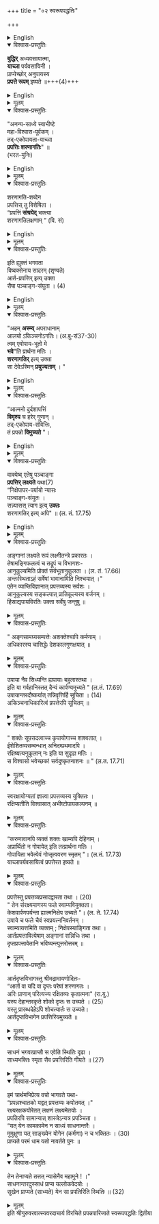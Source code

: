 +++
title = "०२ स्वरूपपद्धतिः"

+++

<details><summary>English</summary>

CHAPTER II. 
ON THE NATURE OF PRAPATTI. 
</details>


<details open><summary>विश्वास-प्रस्तुतिः</summary>

**बुद्धिर्** अध्यवसायात्मा,  
**याच्ञा** पर्यवसायिनी ।  
प्राप्येच्छोर् अनुपायस्य  
**प्रपत्ते रूपम्** इष्यते ॥+++(4)+++
</details>

<details><summary>English</summary>

The mental state consisting of determination which results in prayer, of a person who has a desire to attain but no means, is the nature of Prapatti. 
</details>


<details><summary>मूलम्</summary>

बुद्धिरध्यवसायात्मा याच्ञापर्यवसायिनी ।  
प्राप्येच्छोरनुपायस्य प्रपत्ते रूपमिष्यते ॥
</details>

<details open><summary>विश्वास-प्रस्तुतिः</summary>

"अनन्य-साध्ये स्वाभीष्टे  
महा-विश्वास-पूर्वकम् ।  
तद्-एकोपायता-याच्ञा  
**प्रपत्तिः शरणागतिः**" ॥  
(भरत-मुनिः)
</details>

<details><summary>English</summary>

2. The prayer which with great faith, regards, that (God) alone as the only means for the attainment of a desire incapable of being attained by any other means, is the Pra- patti known as saranaguti (seeking refuge with God). 
</details>


<details><summary>मूलम्</summary>

"अनन्यसाध्ये स्वाभीष्टे महाविश्वासपूर्वकम् ।  
तदेकोपायतायाच्ञा प्रपत्तिः शरणागतिः" ॥ (भरतमुनि)
</details>

<details open><summary>विश्वास-प्रस्तुतिः</summary>

शरणागति-शब्देन  
प्रपत्तिस् तु विशेषिता ।  
“प्रपत्तिं **संश्रयेद्** भक्त्या  
शरणागतिलक्षणाम् ” (वि. सं)  
</details>

<details><summary>English</summary>

3. By the word saranagati, prapatti is specified. There- fore seek with bhakti (love and devotion) this Prapatti which is characterised as saranagati. 
</details>


<details><summary>मूलम्</summary>

शरणागतिशब्देन प्रपत्तिस्तु विशेषिता ।  
“प्रपत्तिं संश्रयेद्भक्त्या शरणागतिलक्षणाम् ” (वि. सं)  
</details>

<details open><summary>विश्वास-प्रस्तुतिः</summary>

इति ह्युक्तं भगवता  
विष्वक्सेनाय सादरम् (शृण्वते)  
आर्त-प्रपत्तिर् इत्य् उक्ता  
सैषा पञ्चाङ्ग-संयुता । (4)  
</details>

<details><summary>English</summary>

4. This which with love has been declared by Bhagavan Vishnu to Vishvaksena is known as Arta-prapatti (the pro- patti of the miserable); and it has five accessories (angas). 
</details>


<details><summary>मूलम्</summary>

इति ह्युक्तं भगवता विष्वक्सेनाय सादरम् (शृण्वते)  
आर्तप्रपत्तिरित्युक्ता सैषा पञ्चाङ्गसंयुता । (4)  

</details>


<details open><summary>विश्वास-प्रस्तुतिः</summary>

"अहम् **अस्म्य्** अपराधानाम्  
आलयो ऽकिञ्चनोऽगतिः। (अ.बु-सं37-30)  
त्वम् एवोपाय-भूतो मे  
**भवे**"ति प्रार्थना मतिः ।  
**शरणागतिर्** इत्य् उक्ता  
सा देवेऽस्मिन् **प्रयुज्यताम्** । "  
</details>

<details><summary>English</summary>

5. I am the abode of all sins, utterly incapable and helpless, Thou alone O Lord become my means?' Such a condition of the mind is called saranagati. Let this (Sara- nagat) be directed towards the Lord. 
</details>


<details><summary>मूलम्</summary>

अहमस्म्यपराधानामालयोऽकिञ्चनोऽगतिः।(अ.बु-सं37-30)  
त्वमेवोपायभूतो मे भवेति प्रार्थना मतिः ।  
शरणागतिरित्युक्ता सा देवेऽस्मिन् प्रयुज्यताम् । "  

</details>


<details open><summary>विश्वास-प्रस्तुतिः</summary>

“आत्मनो दुर्दशापत्तिं  
**विमृश्य** च हरेर् गुणान् ।  
तद्-एकोपाय-संवित्तिः,  
तं प्रपन्नो **विमुच्यते** "।  
</details>

<details><summary>English</summary>

6. That prapanna is released from the bonds of samsara* who considering well the bad lot that has befallen him and the (attractive) qualities of Hari and being fully conscious that God is the only means, seeks refuge with Him. 


*Samsara, is from Samari, to flow continuously; the course of circuit of worldly life. Hence, transmigration or succession of births and deaths. 
</details>


<details><summary>मूलम्</summary>

“आत्मनो दुर्दशापत्तिं विमृश्य च हरेर्गुणान् ।  
तदेकोपायसंवित्तिः तं प्रपन्नो विमुच्यते "।  
</details>


<details open><summary>विश्वास-प्रस्तुतिः</summary>

वाक्येष्व् एतेषु पञ्चाङ्गा  
**प्रपत्तिर् लक्ष्यते** यथा(7)  
“निक्षेपापर-पर्यायो न्यासः  
पञ्चाङ्ग-संयुतः ।  
सन्न्यासस् त्याग इत्य् **उक्तः**  
शरणागतिर् इत्य् अपि" ॥ (ल. तं. 17.75)
</details>

<details><summary>English</summary>

7--8. In the above sentences the Prapatti of five angus (accessories) is mentioned. For (this Prapatti is also) syno- nymous with Nikshepu (self-resignation to the care of God) Nyas the five-membered' (Panchangalukshana) Sannyasa '(self-resignation), Tyaga (giving up ones self to God), and Sarunayati (seeking refuge with God). 
</details>


<details><summary>मूलम्</summary>

वाक्येष्वेतेषु पञ्चाङ्गा प्रपत्तिर्लक्ष्यते यथा(7)  
“निक्षेपापरपर्यायो न्यासः पञ्चाङ्गसंयुतः ।  
सन्न्यासस्त्याग इत्युक्तः शरणागतिरित्यपि" ॥ (ल. तं. 17.75)
</details>

<details open><summary>विश्वास-प्रस्तुतिः</summary>

अङ्गानां लक्ष्यते रूपं लक्ष्मीतन्त्रे प्रकारतः ।  
तेषामङ्गिफलत्वं च तद्रूपं च विभागशः-  
आनुकूल्यमिति प्रोक्तं सर्वभूतानुकूलता । (ल. तं. 17.66)  
अन्तःस्थिताऽहं सर्वेषां भावानामिति निश्चयात् ।"  
एतेन व्याप्तिविज्ञानात् प्रपत्तव्यस्य सर्वशः ।  
आनुकूल्यस्य सङ्कल्पात् प्रातिकूल्यस्य वर्जनम् ।  
हिंसाद्यपायविरतिः उक्ता सर्वेषु जन्तुषु ॥
</details>

<details><summary>मूलम्</summary>

अङ्गानां लक्ष्यते रूपं लक्ष्मीतन्त्रे प्रकारतः ।  
तेषामङ्गिफलत्वं च तद्रूपं च विभागशः-  
आनुकूल्यमिति प्रोक्तं सर्वभूतानुकूलता । (ल. तं. 17.66)  
अन्तःस्थिताऽहं सर्वेषां भावानामिति निश्चयात् ।"  
एतेन व्याप्तिविज्ञानात् प्रपत्तव्यस्य सर्वशः ।  
आनुकूल्यस्य सङ्कल्पात् प्रातिकूल्यस्य वर्जनम् ।  
हिंसाद्यपायविरतिः उक्ता सर्वेषु जन्तुषु ॥
</details>

<details open><summary>विश्वास-प्रस्तुतिः</summary>

" अङ्गसामग्र्यसम्पत्तेः अशक्तेश्चापि कर्मणाम् ।  
अधिकारस्य चासिद्धेः देशकालगुणक्षयात् ॥
</details>

<details><summary>मूलम्</summary>

" अङ्गसामग्र्यसम्पत्तेः अशक्तेश्चापि कर्मणाम् ।  
अधिकारस्य चासिद्धेः देशकालगुणक्षयात् ॥
</details>

<details open><summary>विश्वास-प्रस्तुतिः</summary>

उपाया नैव सिध्यन्ति ह्यपायाः बहुलास्तथा ।  
इति या गर्वहानिस्तत् दैन्यं कार्पण्यमुच्यते " (ल.तं. 17.69)  
उपायान्तरदौष्कर्यात् तन्निवृत्तिर्हि सूचिता । (14)  
अकिञ्चनाधिकारित्वं प्रपत्तेरपि सूचितम् ॥
</details>

<details><summary>मूलम्</summary>

उपाया नैव सिध्यन्ति ह्यपायाः बहुलास्तथा ।  
इति या गर्वहानिस्तत् दैन्यं कार्पण्यमुच्यते " (ल.तं. 17.69)  
उपायान्तरदौष्कर्यात् तन्निवृत्तिर्हि सूचिता । (14)  
अकिञ्चनाधिकारित्वं प्रपत्तेरपि सूचितम् ॥
</details>

<details open><summary>विश्वास-प्रस्तुतिः</summary>

" शक्तेः सूपसदत्वाच्च कृपायोगाच्च शाश्वतात् ।  
ईशेशितव्यसम्बन्धात् अनिदम्प्रथमादपि ।  
रक्षिष्यत्यनुकूलान् नः इति या सुदृढा मतिः ।  
स विश्वासो भवेच्छक! सर्वदुष्कृतनाशनः ॥ " (ल.त. 17.71)
</details>

<details><summary>मूलम्</summary>

" शक्तेः सूपसदत्वाच्च कृपायोगाच्च शाश्वतात् ।  
ईशेशितव्यसम्बन्धात् अनिदम्प्रथमादपि ।  
रक्षिष्यत्यनुकूलान् नः इति या सुदृढा मतिः ।  
स विश्वासो भवेच्छक! सर्वदुष्कृतनाशनः ॥ " (ल.त. 17.71)
</details>

<details open><summary>विश्वास-प्रस्तुतिः</summary>

स्वरक्षायोग्यतां ज्ञात्वा प्रपत्तव्यस्य युक्तितः ।  
रक्षिप्यतीति विश्वासात् अभीष्टोपायकल्पनम् ॥
</details>

<details><summary>मूलम्</summary>

स्वरक्षायोग्यतां ज्ञात्वा प्रपत्तव्यस्य युक्तितः ।  
रक्षिप्यतीति विश्वासात् अभीष्टोपायकल्पनम् ॥
</details>

<details open><summary>विश्वास-प्रस्तुतिः</summary>

“करुणावानपि व्यक्तं शक्तः खाम्यपि देहिनाम् ।  
अप्रार्थितो न गोपायेत् इति तत्प्रार्थना मतिः ।  
गोपायिता भवेत्येवं गोप्तृत्ववरण स्मृतम् "। (ल.तं. 17.73)  
याच्ञापर्यवसायित्वं प्रपत्तेरत इष्यते ॥
</details>

<details><summary>मूलम्</summary>

“करुणावानपि व्यक्तं शक्तः खाम्यपि देहिनाम् ।  
अप्रार्थितो न गोपायेत् इति तत्प्रार्थना मतिः ।  
गोपायिता भवेत्येवं गोप्तृत्ववरण स्मृतम् "। (ल.तं. 17.73)  
याच्ञापर्यवसायित्वं प्रपत्तेरत इष्यते ॥
</details>

<details open><summary>विश्वास-प्रस्तुतिः</summary>

प्रपत्तेस्तु प्रपत्तव्यप्रसादद्वारता तथा । (20)  
" तेन संरक्ष्यमाणस्य फले स्वाम्यवियुक्तता।  
केशवार्पणपर्यन्ता ह्यात्मनिक्षेप उच्यते "। (ल. ते. 17.74)  
उपाये च फले चैवं स्वप्रयत्ननिवर्तनम् ।  
स्वाम्यायत्तमिति व्यक्तम् ; निक्षेपस्याङ्गिता तथा ।  
आर्तप्रपत्तावित्येषाम् अङ्गानां सन्निधिः तथा ।  
दृप्तप्रपत्तावेतानि भविष्यन्त्युत्तरोत्तरम् ॥
</details>

<details><summary>मूलम्</summary>

प्रपत्तेस्तु प्रपत्तव्यप्रसादद्वारता तथा । (20)  
" तेन संरक्ष्यमाणस्य फले स्वाम्यवियुक्तता।  
केशवार्पणपर्यन्ता ह्यात्मनिक्षेप उच्यते "। (ल. ते. 17.74)  
उपाये च फले चैवं स्वप्रयत्ननिवर्तनम् ।  
स्वाम्यायत्तमिति व्यक्तम् ; निक्षेपस्याङ्गिता तथा ।  
आर्तप्रपत्तावित्येषाम् अङ्गानां सन्निधिः तथा ।  
दृप्तप्रपत्तावेतानि भविष्यन्त्युत्तरोत्तरम् ॥
</details>

<details open><summary>विश्वास-प्रस्तुतिः</summary>

आर्तदृप्तविभागस्तु श्रीमद्रामायणोदितः-  
“आतों वा यदि वा दृप्तः परेषां शरणागतः ।  
अरिः प्राणान् परित्यज्य रक्षितव्यः कृतात्मना" (रा.यु.)  
यस्य देहान्तरकृते शोको दृप्तः स उच्यते । (25)  
यस्तु प्रारब्धदेहेऽपि शोचत्यार्तः स उच्यते।  
आर्तदृप्तविभागेन प्रपत्तिरियमुच्यते ॥
</details>

<details><summary>मूलम्</summary>

आर्तदृप्तविभागस्तु श्रीमद्रामायणोदितः-  
“आतों वा यदि वा दृप्तः परेषां शरणागतः ।  
अरिः प्राणान् परित्यज्य रक्षितव्यः कृतात्मना" (रा.यु.)  
यस्य देहान्तरकृते शोको दृप्तः स उच्यते । (25)  
यस्तु प्रारब्धदेहेऽपि शोचत्यार्तः स उच्यते।  
आर्तदृप्तविभागेन प्रपत्तिरियमुच्यते ॥
</details>

<details open><summary>विश्वास-प्रस्तुतिः</summary>

साधनं भगवत्प्राप्तौ स एवेति स्थितिः दृढा ।  
साध्यभक्तिः स्मृता सैव प्रपत्तिरिति गीयते ॥ (27)
</details>

<details><summary>मूलम्</summary>

साधनं भगवत्प्राप्तौ स एवेति स्थितिः दृढा ।  
साध्यभक्तिः स्मृता सैव प्रपत्तिरिति गीयते ॥ (27)
</details>

<details open><summary>विश्वास-प्रस्तुतिः</summary>

इमं चार्थमभिप्रेत्य वचो भागवते यथा-  
“प्रपन्नश्चातको यद्वत् प्रपत्तव्यः कपोतवत् ।"  
रक्ष्यरक्षकयोरेतत् लक्षणं लक्ष्यमेतयोः ।  
प्रपतिरपि सामान्यात् शास्त्रेऽन्यत्र प्रपञ्चिता ।  
“यत् येन कामकामेन न साध्यं साधनान्तरैः ।  
मुमुक्षुणा यत् साङ्ख्येन योगेन (कर्मणा) न च भक्तितः । (30)  
प्राप्यते परमं धाम यतो नावर्तते पुनः ॥
</details>

<details><summary>मूलम्</summary>

इमं चार्थमभिप्रेत्य वचो भागवते यथा-  
“प्रपन्नश्चातको यद्वत् प्रपत्तव्यः कपोतवत् ।"  
रक्ष्यरक्षकयोरेतत् लक्षणं लक्ष्यमेतयोः ।  
प्रपतिरपि सामान्यात् शास्त्रेऽन्यत्र प्रपञ्चिता ।  
“यत् येन कामकामेन न साध्यं साधनान्तरैः ।  
मुमुक्षुणा यत् साङ्ख्येन योगेन (कर्मणा) न च भक्तितः । (30)  
प्राप्यते परमं धाम यतो नावर्तते पुनः ॥
</details>

<details open><summary>विश्वास-प्रस्तुतिः</summary>

तेन तेनाप्यते तत्तत् न्यासेनैव महामुने ! ।"  
साधनान्तरदुस्साधं प्राप्य यल्लोकवेदयोः ।  
सुखेन प्राप्यते (साध्यते) येन सा प्रपतिरिति स्थितिः ॥ (32)
</details>

<details><summary>मूलम्</summary>

तेन तेनाप्यते तत्तत् न्यासेनैव महामुने ! ।"  
साधनान्तरदुस्साधं प्राप्य यल्लोकवेदयोः ।  
सुखेन प्राप्यते (साध्यते) येन सा प्रपतिरिति स्थितिः ॥ (32)
</details>
इति श्रीगुरुवरवात्स्यवरदाचार्य विरचिते  
प्रपन्नपारिजाते स्वरूपपद्धतिः द्वितीया  

